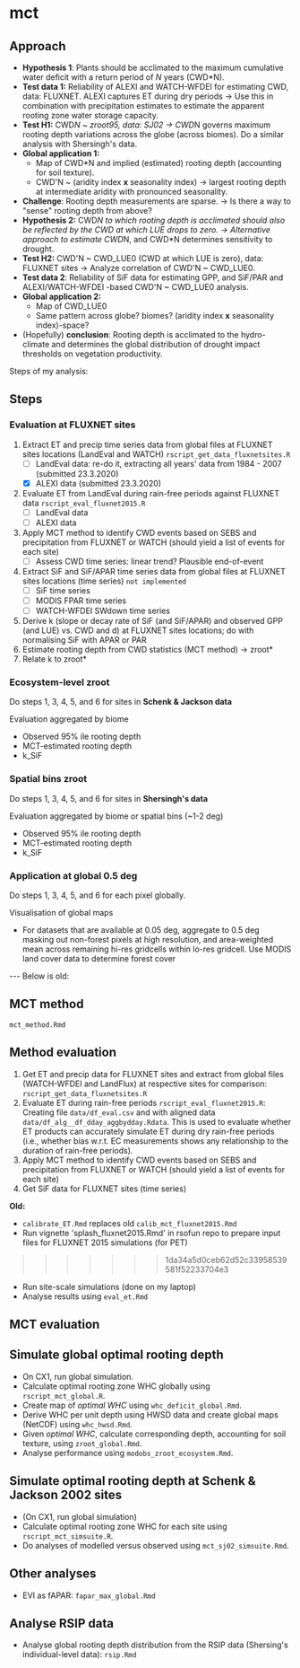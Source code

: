 # mct

## Approach

- **Hypothesis 1**: Plants should be acclimated to the maximum cumulative water deficit with a return period of *N* years (CWD*N).
- **Test data 1:** Reliability of ALEXI and WATCH-WFDEI for estimating CWD, data: FLUXNET. ALEXI captures ET during dry periods → Use this in combination with precipitation estimates to estimate the apparent rooting zone water storage capacity.
- **Test H1:** CWD*N ~ zroot95, data: SJ02 → CWD*N governs maximum rooting depth variations across the globe (across biomes). Do a similar analysis with Shersingh's data.
- **Global application 1:**
    - Map of CWD*N and implied (estimated) rooting depth (accounting for soil texture).
    - CWD'N ~ (aridity index **x** seasonality index) → largest rooting depth at intermediate aridity with pronounced seasonality.
- **Challenge**: Rooting depth measurements are sparse. → Is there a way to "sense" rooting depth from above?
- **Hypothesis 2:** CWD*N to which rooting depth is acclimated should also be reflected by the CWD at which LUE drops to zero. → Alternative approach to estimate CWD*N, and CWD*N determines sensitivity to drought.
- **Test H2:** CWD'N ~ CWD_LUE0 (CWD at which LUE is zero), data: FLUXNET sites → Analyze correlation of CWD'N ~ CWD_LUE0.
- **Test data 2**: Reliability of SiF data for estimating GPP, and SiF/PAR and ALEXI/WATCH-WFDEI -based CWD'N ~ CWD_LUE0 analysis.
- **Global application 2:**
    - Map of CWD_LUE0
    - Same pattern across globe? biomes? (aridity index **x** seasonality index)-space?
- (Hopefully) **conclusion**: Rooting depth is acclimated to the hydro-climate and determines the global distribution of drought impact thresholds on vegetation productivity.


Steps of my analysis:

## Steps

### Evaluation at FLUXNET sites

1. Extract ET and precip time series data from global files at FLUXNET sites locations (LandEval and WATCH) `rscript_get_data_fluxnetsites.R`
    - [ ]  LandEval data: re-do it, extracting all years' data from 1984 - 2007 (submitted 23.3.2020)
    - [x]  ALEXI data (submitted 23.3.2020)
2. Evaluate ET from LandEval during rain-free periods against FLUXNET data `rscript_eval_fluxnet2015.R`
    - [ ]  LandEval data
    - [ ]  ALEXI data
3. Apply MCT method to identify CWD events based on SEBS and precipitation from FLUXNET or WATCH (should yield a list of events for each site)
    - [ ]  Assess CWD time series: linear trend? Plausible end-of-event
4. Extract SiF and SiF/APAR time series data from global files at FLUXNET sites locations (time series) `not implemented`
    - [ ]  SiF time series
    - [ ]  MODIS FPAR time series
    - [ ]  WATCH-WFDEI SWdown time series
5. Derive k (slope or decay rate of SiF (and SiF/APAR) and observed GPP (and LUE) vs. CWD and d) at FLUXNET sites locations; do with normalising SiF with APAR or PAR
6. Estimate rooting depth from CWD statistics (MCT method) → zroot*
7. Relate k to zroot*

### Ecosystem-level zroot

Do steps 1, 3, 4, 5, and 6 for sites in **Schenk & Jackson data**

Evaluation aggregated by biome

- Observed 95% ile rooting depth
- MCT-estimated rooting depth
- k_SiF

### Spatial bins zroot

Do steps 1, 3, 4, 5, and 6 for sites in **Shersingh's data**

Evaluation aggregated by biome or spatial bins (~1-2 deg)

- Observed 95% ile rooting depth
- MCT-estimated rooting depth
- k_SiF

### Application at global 0.5 deg

Do steps 1, 3, 4, 5, and 6 for each pixel globally.

Visualisation of global maps

- For datasets that are available at 0.05 deg, aggregate to 0.5 deg masking out non-forest pixels at high resolution, and area-weighted mean across remaining hi-res gridcells within lo-res gridcell. Use MODIS land cover data to determine forest cover



--- Below is old:

## MCT method

`mct_method.Rmd`

## Method evaluation

1. Get ET and precip data for FLUXNET sites and extract from global files (WATCH-WFDEI and LandFlux) at respective sites for comparison: `rscript_get_data_fluxnetsites.R`
2. Evaluate ET during rain-free periods `rscript_eval_fluxnet2015.R`: Creating file `data/df_eval.csv` and with aligned data `data/df_alg__df_dday_aggbydday.Rdata`. This is used to evaluate whether ET products can accurately simulate ET during dry rain-free periods (i.e., whether bias w.r.t. EC measurements shows any relationship to the duration of rain-free periods).
3. Apply MCT method to identify CWD events based on SEBS and precipitation from FLUXNET or WATCH (should yield a list of events for each site)
4. Get SiF data for FLUXNET sites (time series)

**Old:**
- `calibrate_ET.Rmd` replaces old `calib_mct_fluxnet2015.Rmd`
- Run vignette 'splash_fluxnet2015.Rmd' in rsofun repo to prepare input files for FLUXNET 2015 simulations (for PET)
>>>>>>> 1da34a5d0ceb62d52c33958539581f52233704e3
- Run site-scale simulations (done on my laptop)
- Analyse results using `eval_et.Rmd`


## MCT evaluation

## Simulate global optimal rooting depth

- On CX1, run global simulation.
- Calculate optimal rooting zone WHC globally using `rscript_mct_global.R`.
- Create map of *optimal WHC* using `whc_deficit_global.Rmd`.
- Derive WHC per unit depth using HWSD data and create global maps (NetCDF) using `whc_hwsd.Rmd`.
- Given *optimal WHC*, calculate corresponding depth, accounting for soil texture, using `zroot_global.Rmd`.
- Analyse performance using `modobs_zroot_ecosystem.Rmd`.

## Simulate optimal rooting depth at Schenk & Jackson 2002 sites

- (On CX1, run global simulation)
- Calculate optimal rooting zone WHC for each site using `rscript_mct_simsuite.R`.
- Do analyses of modelled versus observed using `mct_sj02_simsuite.Rmd`.

## Other analyses

- EVI as fAPAR: `fapar_max_global.Rmd`

## Analyse RSIP data

- Analyse global rooting depth distribution from the RSIP data (Shersing's individual-level data): `rsip.Rmd`



